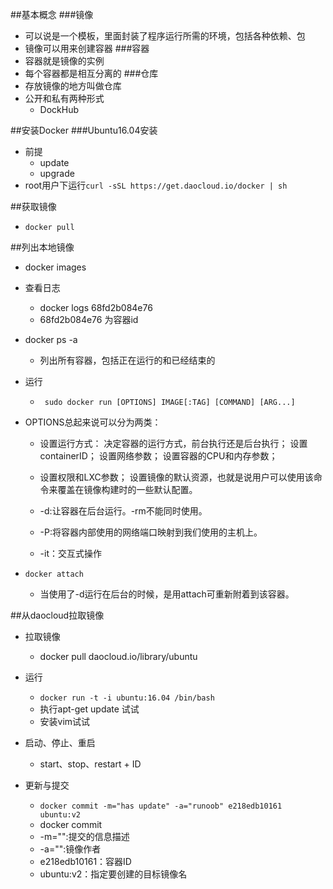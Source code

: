 ##基本概念
###镜像
* 可以说是一个模板，里面封装了程序运行所需的环境，包括各种依赖、包
* 镜像可以用来创建容器
###容器
* 容器就是镜像的实例
* 每个容器都是相互分离的
###仓库
* 存放镜像的地方叫做仓库
* 公开和私有两种形式
	* DockHub

##安装Docker
###Ubuntu16.04安装
* 前提
	* update
	* upgrade
* root用户下运行`curl -sSL https://get.daocloud.io/docker | sh`


##获取镜像
* `docker pull`

##列出本地镜像
* docker images
* 查看日志
	* docker logs 68fd2b084e76
	* 68fd2b084e76 为容器id

* docker ps -a 
	* 列出所有容器，包括正在运行的和已经结束的


* 运行
	* ` sudo docker run [OPTIONS] IMAGE[:TAG] [COMMAND] [ARG...]`
*  OPTIONS总起来说可以分为两类：
	* 设置运行方式：
决定容器的运行方式，前台执行还是后台执行；
设置containerID；
设置网络参数；
设置容器的CPU和内存参数；
	* 设置权限和LXC参数；
设置镜像的默认资源，也就是说用户可以使用该命令来覆盖在镜像构建时的一些默认配置。
	
	* -d:让容器在后台运行。-rm不能同时使用。
	* -P:将容器内部使用的网络端口映射到我们使用的主机上。
	* -it：交互式操作

* `docker attach`
	* 当使用了-d运行在后台的时候，是用attach可重新附着到该容器。

##从daocloud拉取镜像
* 拉取镜像
	* docker pull daocloud.io/library/ubuntu

* 运行
	* `docker run -t -i ubuntu:16.04 /bin/bash`
	* 执行apt-get update 试试
	* 安装vim试试
	
* 启动、停止、重启
	* start、stop、restart + ID

* 更新与提交
	*  `docker commit -m="has update" -a="runoob" e218edb10161 ubuntu:v2`
	*  docker commit 
	*  -m="":提交的信息描述
	*  -a="":镜像作者
	*  e218edb10161：容器ID
	*  ubuntu:v2：指定要创建的目标镜像名